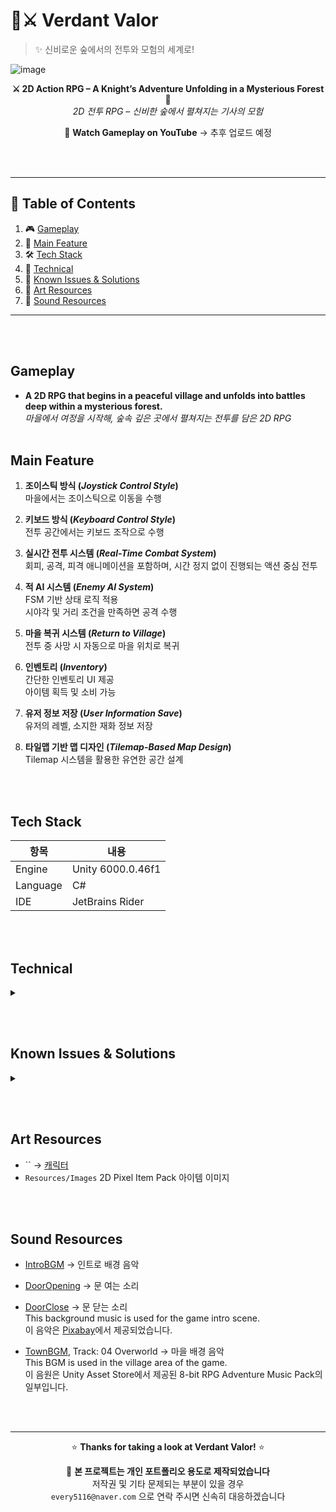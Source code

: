 # 🌿⚔️ Verdant Valor 
> ✨ 신비로운 숲에서의 전투와 모험의 세계로!

![image](https://github.com/user-attachments/assets/9bacff69-a94f-4ae6-a570-01383085a5fc)

<p align="center">
  <b>⚔️ 2D Action RPG – A Knight’s Adventure Unfolding in a Mysterious Forest 🌲</b> <br>
  <i>2D 전투 RPG – 신비한 숲에서 펼쳐지는 기사의 모험</i>
</p>

<p align="center">
    🎥 <b>Watch Gameplay on YouTube</b> → 추후 업로드 예정
</p>

<br><br>
<hr>

## 📑 Table of Contents

1. 🎮 [Gameplay](#gameplay)
2. 🧭 [Main Feature](#main-feature)
3. 🛠️ [Tech Stack](#tech-stack)
4. 🧪 [Technical](#technical)
5. 🐞 [Known Issues & Solutions](#known-issues--solutions)
6. 🎨 [Art Resources](#art-resources)
7. 🎵 [Sound Resources](#sound-resources)

<hr>
<br><br>

## Gameplay
- **A 2D RPG that begins in a peaceful village and unfolds into battles deep within a mysterious forest.**  
  _마을에서 여정을 시작해, 숲속 깊은 곳에서 펼쳐지는 전투를 담은 2D RPG_
<br><br>

## Main Feature
1.  **조이스틱 방식 (*Joystick Control Style*)**  
   마을에서는 조이스틱으로 이동을 수행

2. **키보드 방식 (*Keyboard Control Style*)**  
   전투 공간에서는 키보드 조작으로 수행

3. **실시간 전투 시스템 (*Real-Time Combat System*)**  
   회피, 공격, 피격 애니메이션을 포함하며, 시간 정지 없이 진행되는 액션 중심 전투

4. **적 AI 시스템 (*Enemy AI System*)**  
   FSM 기반 상태 로직 적용  
   시야각 및 거리 조건을 만족하면 공격 수행

5. **마을 복귀 시스템 (*Return to Village*)**  
   전투 중 사망 시 자동으로 마을 위치로 복귀

6. **인벤토리 (*Inventory*)**  
   간단한 인벤토리 UI 제공  
   아이템 획득 및 소비 가능

8. **유저 정보 저장 (*User Information Save*)**  
   유저의 레벨, 소지한 재화 정보 저장

9. **타일맵 기반 맵 디자인 (*Tilemap-Based Map Design*)**  
   Tilemap 시스템을 활용한 유연한 공간 설계

<br><br>

## Tech Stack

| 항목 | 내용 |
|------|------|
| Engine | Unity 6000.0.46f1 |
| Language | C# |
| IDE | JetBrains Rider |

<br><br>

## Technical

<details>
<summary></summary>
  
  - 
  
</details>

<br><br>

## Known Issues & Solutions

<details>
<summary></summary>
  
  - 
  
</details>

<br><br>

## Art Resources

- `` → [캐릭터](https://aamatniekss.itch.io/fantasy-knight-free-pixelart-animated-character)
- `Resources/Images` 2D Pixel Item Pack 아이템 이미지

<br><br>

## Sound Resources

- [IntroBGM](https://pixabay.com/music/solo-instruments-magic-forest-318165/) → 인트로 배경 음악
- [DoorOpening](https://pixabay.com/sound-effects/door-opening-353874/) → 문 여는 소리  
- [DoorClose](https://pixabay.com/sound-effects/door-close-79921/) → 문 닫는 소리  
  This background music is used for the game intro scene.  
  이 음악은 [Pixabay](https://pixabay.com)에서 제공되었습니다.

- [TownBGM](https://assetstore.unity.com/packages/audio/music/electronic/8-bit-rpg-adventure-music-pack-184726), Track: 04 Overworld → 마을 배경 음악  
  This BGM is used in the village area of the game.  
  이 음원은 Unity Asset Store에서 제공된 8-bit RPG Adventure Music Pack의 일부입니다.



<br><br>

---

<div align="center">
  
⭐ **Thanks for taking a look at Verdant Valor!** ⭐

📌 **본 프로젝트는 개인 포트폴리오 용도로 제작되었습니다**  
저작권 및 기타 문제되는 부분이 있을 경우  
`every5116@naver.com` 으로 연락 주시면 신속히 대응하겠습니다

</div>
